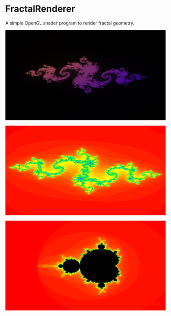 # FractalRenderer

A simple OpenGL shader program to render fractal geometry.

![image0](https://github.com/spnda/FractalRenderer/blob/master/images/julia_dark.png)

![image1](https://github.com/spnda/FractalRenderer/blob/master/images/julia.png)

![image2](https://github.com/spnda/FractalRenderer/blob/master/images/mandelbrot.png)